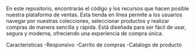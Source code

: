 En este repositorio, encontrarás el código y los recursos que hacen posible nuestra plataforma de ventas. 
Esta tienda en línea permite a los usuarios navegar por nuestras colecciones, seleccionar productos y realizar compras de manera sencilla y rápida. 
Está diseñada para ser fácil de usar, segura y moderna, ofreciendo una experiencia de compra única.


Caracteristicas
-Responsivo 
-Carrito de compras
-Catalogo de producto
